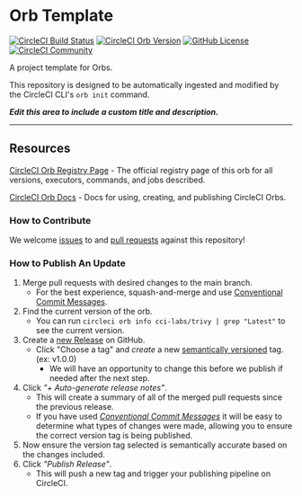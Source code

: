 # Orb Template


[![CircleCI Build Status](https://circleci.com/gh/CircleCI-Labs/trivy.svg?style=shield "CircleCI Build Status")](https://circleci.com/gh/CircleCI-Labs/trivy) [![CircleCI Orb Version](https://badges.circleci.com/orbs/cci-labs/trivy.svg)](https://circleci.com/developer/orbs/orb/cci-labs/trivy) [![GitHub License](https://img.shields.io/badge/license-MIT-lightgrey.svg)](https://raw.githubusercontent.com/CircleCI-Labs/trivy/master/LICENSE) [![CircleCI Community](https://img.shields.io/badge/community-CircleCI%20Discuss-343434.svg)](https://discuss.circleci.com/c/ecosystem/orbs)



A project template for Orbs.

This repository is designed to be automatically ingested and modified by the CircleCI CLI's `orb init` command.

_**Edit this area to include a custom title and description.**_

---

## Resources

[CircleCI Orb Registry Page](https://circleci.com/developer/orbs/orb/cci-labs/trivy) - The official registry page of this orb for all versions, executors, commands, and jobs described.

[CircleCI Orb Docs](https://circleci.com/docs/orb-intro/#section=configuration) - Docs for using, creating, and publishing CircleCI Orbs.

### How to Contribute

We welcome [issues](https://github.com/CircleCI-Labs/trivy/issues) to and [pull requests](https://github.com/CircleCI-Labs/trivy/pulls) against this repository!

### How to Publish An Update
1. Merge pull requests with desired changes to the main branch.
    - For the best experience, squash-and-merge and use [Conventional Commit Messages](https://conventionalcommits.org/).
2. Find the current version of the orb.
    - You can run `circleci orb info cci-labs/trivy | grep "Latest"` to see the current version.
3. Create a [new Release](https://github.com/CircleCI-Labs/trivy/releases/new) on GitHub.
    - Click "Choose a tag" and _create_ a new [semantically versioned](http://semver.org/) tag. (ex: v1.0.0)
      - We will have an opportunity to change this before we publish if needed after the next step.
4.  Click _"+ Auto-generate release notes"_.
    - This will create a summary of all of the merged pull requests since the previous release.
    - If you have used _[Conventional Commit Messages](https://conventionalcommits.org/)_ it will be easy to determine what types of changes were made, allowing you to ensure the correct version tag is being published.
5. Now ensure the version tag selected is semantically accurate based on the changes included.
6. Click _"Publish Release"_.
    - This will push a new tag and trigger your publishing pipeline on CircleCI.
